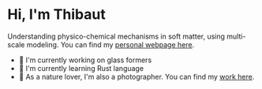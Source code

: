 # Hi, I'm Thibaut

Understanding physico-chemical mechanisms in soft matter, using multi-scale modeling. You can find my [personal webpage here](https://thibautflottat.fr).

- 🔭 I'm currently working on glass formers
- 🌱 I'm currently learning Rust language 
- 🦊 As a nature lover, I'm also a photographer. You can find my [work here](https://lueursauvage.fr).

